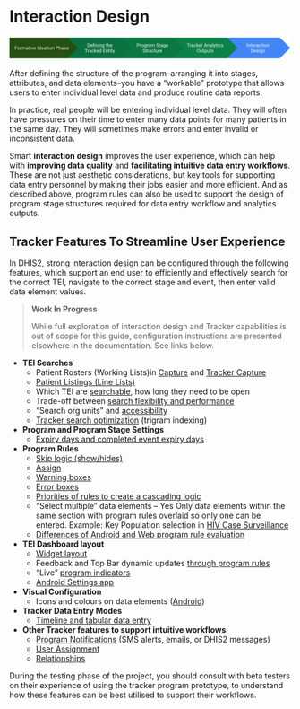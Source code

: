 # Interaction Design 



![](resources/images/image30.png "Step5")


After defining the structure of the program–arranging it into stages, attributes, and data elements–you have a “workable” prototype that allows users to enter individual level data and produce routine data reports.

In practice, real people will be entering individual level data. They will often have pressures on their time to enter many data points for many patients in the same day. They will sometimes make errors and enter invalid or inconsistent data.

Smart **interaction design** improves the user experience, which can help with **improving data quality** and **facilitating intuitive data entry workflows**. These are not just aesthetic considerations, but key tools for supporting data entry personnel by making their jobs easier and more efficient. And as described above, program rules can also be used to support the design of program stage structures required for data entry workflow and analytics outputs.


## Tracker Features To Streamline User Experience

In DHIS2, strong interaction design can be configured through the following features, which support an end user to efficiently and effectively search for the correct TEI, navigate to the correct stage and event, then enter valid data element values.


> **Work In Progress**
>
> While full exploration of interaction design and Tracker capabilities is out of scope for this guide, configuration instructions are presented elsewhere in the documentation. See links below.


* **TEI Searches**
    * Patient Rosters (Working Lists)in [Capture](#capture_views) and [Tracker Capture](#webapi_tracker_api)
    * [Patient Listings  (Line Lists)](#using-the-line-listing-app)
    * Which TEI are [searchable](#configure_search), how long they need to be open
    * Trade-off between [search flexibility and performance](https://www.duo.uio.no/bitstream/handle/10852/91269/Ameen_MasterThesis_Final_14_11_2021.pdf?sequence=1&isAllowed=y)
    * “Search org units” and [accessibility](#configure-search-organisation-units-for-a-user)
    * [Tracker search optimization](#scheduling_tracker_search_optimization) (trigram indexing)
* **Program and Program Stage Settings**
    * [Expiry days and completed event expiry days](https://community.dhis2.org/t/could-block-last-three-month-for-event-capture-and-event-tracker/37465/2)
* **Program Rules**
    * [Skip logic (show/hides)](https://community.dhis2.org/t/programa-rules-hide-or-disable-a-data-element/48751/2)
    * [Assign](https://community.dhis2.org/t/problem-with-program-rule-action/49958)
    * [Warning boxes](https://community.dhis2.org/t/how-to-automate-patient-tracking/42304/3)
    * [Error boxes](https://community.dhis2.org/t/any-possibility-to-limit-a-repeatable-program-stage/42213/4)
    * [Priorities of rules to create a cascading logic](https://community.dhis2.org/t/program-rule-for-age-value-type/5002/2)
    * “Select multiple” data elements  –  Yes Only data elements within the same section with program rules overlaid so only one can be entered. Example: Key Population selection in [HIV Case Surveillance](https://docs.dhis2.org/en/topics/metadata/hiv/hiv-case-surveillance/design.html#stages)
    * [Differences of Android and Web program rule evaluation](#capture_app_pr)
* **TEI Dashboard layout**
    * [Widget layout](#widget-descriptions)
    * Feedback and Top Bar dynamic updates [through program rules](https://docs.dhis2.org/en/use/user-guides/dhis-core-version-238/configuring-the-system/programs.html?h=feedback+widget+use#program_rule_examples)
    * “Live” [program indicators](https://community.dhis2.org/t/how-to-create-and-view-indicators-for-a-tracked-entity-instance/51141)
    * [Android Settings app](#capture_app_android_settings_webapp)
* **Visual Configuration**
    * Icons and colours on data elements ([Android](#capture_app_visual))
* **Tracker Data Entry Modes**
    * [Timeline and tabular data entry](#widgets-for-data-entry)
* **Other Tracker features to support intuitive workflows**
	* [Program Notifications](#create-a-program-stage-notification) (SMS alerts, emails, or DHIS2 messages)
	* [User Assignment](#capture_user_assignment)
	* [Relationships](#relationship_model)

During the testing phase of the project, you should consult with beta testers on their experience of using the tracker program prototype, to understand  how these features can be best utilised to support their workflows. 

